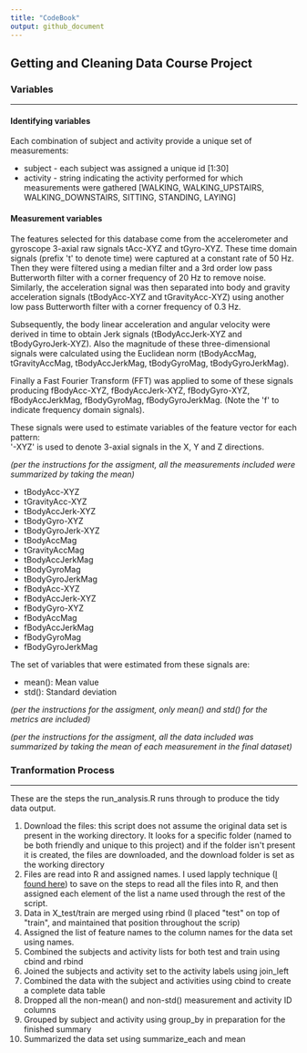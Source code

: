 ```yaml
---
title: "CodeBook"
output: github_document
---
```


## Getting and Cleaning Data Course Project


### Variables
* * *
#### Identifying variables
Each combination of subject and activity provide a unique set of measurements: 

* subject - each subject was assigned a unique id [1:30]
* activity - string indicating the activity performed for which measurements were gathered [WALKING, WALKING_UPSTAIRS, WALKING_DOWNSTAIRS, SITTING, STANDING, LAYING]

#### Measurement variables
The features selected for this database come from the accelerometer and gyroscope 3-axial raw signals tAcc-XYZ and tGyro-XYZ. These time domain signals (prefix 't' to denote time) were captured at a constant rate of 50 Hz. Then they were filtered using a median filter and a 3rd order low pass Butterworth filter with a corner frequency of 20 Hz to remove noise. Similarly, the acceleration signal was then separated into body and gravity acceleration signals (tBodyAcc-XYZ and tGravityAcc-XYZ) using another low pass Butterworth filter with a corner frequency of 0.3 Hz. 

Subsequently, the body linear acceleration and angular velocity were derived in time to obtain Jerk signals (tBodyAccJerk-XYZ and tBodyGyroJerk-XYZ). Also the magnitude of these three-dimensional signals were calculated using the Euclidean norm (tBodyAccMag, tGravityAccMag, tBodyAccJerkMag, tBodyGyroMag, tBodyGyroJerkMag). 

Finally a Fast Fourier Transform (FFT) was applied to some of these signals producing fBodyAcc-XYZ, fBodyAccJerk-XYZ, fBodyGyro-XYZ, fBodyAccJerkMag, fBodyGyroMag, fBodyGyroJerkMag. (Note the 'f' to indicate frequency domain signals). 

These signals were used to estimate variables of the feature vector for each pattern:  
'-XYZ' is used to denote 3-axial signals in the X, Y and Z directions.

*(per the instructions for the assigment, all the measurements included were summarized by taking the mean)*

* tBodyAcc-XYZ  
* tGravityAcc-XYZ  
* tBodyAccJerk-XYZ  
* tBodyGyro-XYZ  
* tBodyGyroJerk-XYZ  
* tBodyAccMag  
* tGravityAccMag  
* tBodyAccJerkMag  
* tBodyGyroMag  
* tBodyGyroJerkMag  
* fBodyAcc-XYZ  
* fBodyAccJerk-XYZ  
* fBodyGyro-XYZ  
* fBodyAccMag  
* fBodyAccJerkMag  
* fBodyGyroMag  
* fBodyGyroJerkMag  

The set of variables that were estimated from these signals are: 

* mean(): Mean value  
* std(): Standard deviation  

*(per the instructions for the assigment, only mean() and std() for the metrics are included)*

*(per the instructions for the assigment, all the data included was summarized by taking the mean of each measurement in the final dataset)*

### Tranformation Process
* * *
These are the steps the run_analysis.R runs through to produce the tidy data output.

1.  Download the files: this script does not assume the original data set is present in the working directory. It looks for a specific folder (named to be both friendly and unique to this project) and if the folder isn't present it is created, the files are downloaded, and the download folder is set as the working directory
2.  Files are read into R and assigned names. I used lapply technique ([I found here](http://www.ats.ucla.edu/stat/r/pages/read_multiple.htm)) to save on the steps to read all the files into R, and then assigned each element of the list a name used through the rest of the script.
3.  Data in X_test/train are merged using rbind (I placed "test" on top of "train", and maintained that position throughout the scrip)
4.  Assigned the list of feature names to the column names for the data set using names.
5.  Combined the subjects and activity lists for both test and train using cbind and rbind
6.  Joined the subjects and activity set to the activity labels using join_left
7.  Combined the data with the subject and activities using cbind to create a complete data table
8.  Dropped all the non-mean() and non-std() measurement and activity ID columns
9.  Grouped by subject and activity using group_by in preparation for the finished summary
10.  Summarized the data set using summarize_each and mean